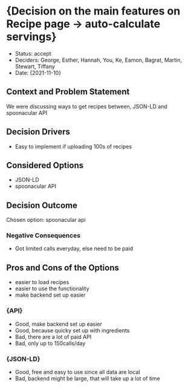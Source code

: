 # {Decision on the main features on Recipe page -> auto-calculate servings}

* Status: accept
* Deciders: George, Esther, Hannah, You, Ke, Eamon, Bagrat, Martin, Stewart, Tiffany <!-- optional -->
* Date: {2021-11-10} <!-- optional -->

## Context and Problem Statement

We were discussing ways to get recipes between, JSON-LD and spoonacular API

## Decision Drivers <!-- optional -->

* Easy to implement if uploading 100s of recipes

## Considered Options

* JSON-LD
* spoonacular API

## Decision Outcome

Chosen option: spoonacular api

### Negative Consequences <!-- optional -->

* Got limited calls everyday, else need to be paid

## Pros and Cons of the Options <!-- optional -->

* easier to load recipes
* easier to use the functionality
* make backend set up easier

### {API}

* Good, make backend set up easier
* Good, because quicky set up with ingredients
* Bad, there are a lot of paid API
* Bad, only up to 150calls/day

### {JSON-LD}

* Good, free and easy to use since all data are local
* Bad, backend might be large, that will take up a lot of time
